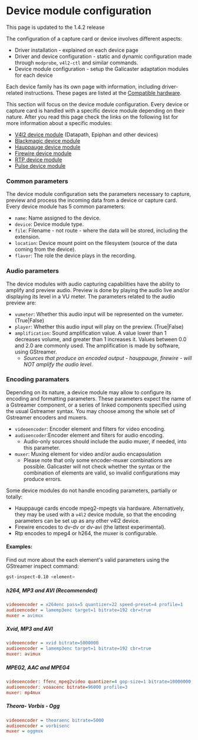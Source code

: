 Device module configuration
===========================

This page is updated to the 1.4.2 release

The configuration of a capture card or device involves different aspects:

* Driver installation - explained on each device page
* Driver and device configuration - static and dynamic configuration made through `modprobe`, `v4l2-ctl` and similar commands.
* Device module configuration - setup the Galicaster adaptation modules for each device

Each device family has its own page with information, including driver-related instructions. These pages are listed at the [Compatible hardware]().

This section will focus on the device module configuration. Every device or capture card is handled with a specific device module depending on their nature. After you read this page check the links on the following list for more information about a specific modules:

* [V4l2 device module]() (Datapath, Epiphan and other devices)
* [Blackmagic device module]()
* [Hauppauge device module]()
* [Firewire device module]()
* [RTP device module]()
* [Pulse device module]()

### Common parameters
The device module configuration sets the parameters necessary to capture, preview and process the incoming data from a device or capture card. Every device module has 5 common parameters:

* `name`: Name assigned to the device.
* `device`: Device module type.
* `file`: Filename - not route - where the data will be stored, including the extension.
* `location`: Device mount point on the filesystem (source of the data coming from the device).
* `flavor`: The role the device plays in the recording.

### Audio parameters
The device modules with audio capturing capabilities have the ability to amplify and preview audio. Preview is done by playing the audio live and/or displaying its level in a VU meter. The parameters related to the audio preview are:

* `vumeter`: Whether this audio input will be represented on the vumeter. (True|False)
* `player`: Whether this audio input will play on the preview. (True|False)
* `amplification`: Sound amplification value. A value lower than 1 decreases volume, and greater than 1 increases it. Values between 0.0 and 2.0 are commonly used. The amplification is made by software, using GStreamer.
  * *Sources that produce an encoded output - hauppauge, firewire - will NOT amplify the audio level*.

### Encoding paramaters
Depending on its nature, a device module may allow to configure its encoding and formatting parameters. These parameters expect the name of a Gstreamer component, or a series of linked components specified using the usual Gstreamer syntax. You may choose among the whole set of Gstreamer encoders and muxers.

* `videoencoder`: Encoder element and filters for video encoding.
* `audioencoder`:Encoder element and filters for audio encoding.
  * Audio-only sources should include the audio muxer, if needed, into this parameter.
* `muxer`: Muxing element for video and/or audio encapsulation
  * Please note that only some encoder-muxer combinations are possible. Galicaster will not check whether the syntax or the combination of elements are valid, so invalid configurations may produce errors.

Some device modules do not handle encoding parameters, partially or totally:

* Hauppauge cards encode mpeg2-mpegts via hardware. Alternatively, they may be used with a `v4l2` device module, so that the encoding parameters can be set up as any other v4l2 device.
* Firewire encodes to dv-dv or dv-avi (the lattest experimental).
* Rtp encodes to mpeg4 or h264, the muxer is configurable.

#### Examples:
Find out more about the each element's valid parameters using the GStreamer inspect command:

```bash
gst-inspect-0.10 <element>
```

##### h264, MP3 and AVI (Recommended)
```ini
videoencoder = x264enc pass=5 quantizer=22 speed-preset=4 profile=1
audioencoder = lamemp3enc target=1 bitrate=192 cbr=true
muxer = avimux
```

##### Xvid, MP3 and AVI
```ini
videoencoder = xvid bitrate=5000000
audioencoder = lamemp3enc target=1 bitrate=192 cbr=true
muxer: avimux
```

##### MPEG2, AAC and MPEG4
```ini
videoencoder: ffenc_mpeg2video quantizer=4 gop-size=1 bitrate=10000000
audioencoder: voaacenc bitrate=96000 profile=3
muxer: mp4mux
```

##### Theora- Vorbis - Ogg
```ini
videoencoder = theoraenc bitrate=5000
audioencoder = vorbisenc
muxer = oggmux
```
